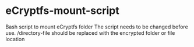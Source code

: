 # eCryptfs-mount-script
Bash script to mount eCryptfs folder
The script needs to be changed before use. /directory-file should be replaced with the encrypted folder or file location
